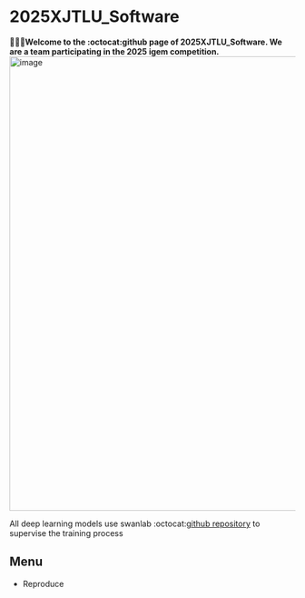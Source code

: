 # 2025XJTLU_Software
🤝🤝🤝**Welcome to the :octocat:github page of 2025XJTLU_Software. We are a team participating in the 2025 igem competition.**
<img width="800" alt="image" src="https://github.com/user-attachments/assets/8ec66eb9-fb1c-4500-a96b-027160bc3257" />

All deep learning models use swanlab :octocat:[github repository](https://github.com/SwanHubX/SwanLab.git) to supervise the training process

## Menu
- Reproduce
